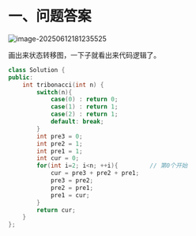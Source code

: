 # 一、问题答案

![image-20250612181235525](D:\study\CPP\Leecode\LeetCode\Dynamic_programming\P1137_tribonacci\image\image-20250612181235525.png)

画出来状态转移图，一下子就看出来代码逻辑了。

```Cpp
class Solution {
public:
    int tribonacci(int n) {
        switch(n){
            case(0) : return 0; 
            case(1) : return 1;
            case(2) : return 1;
            default: break;
        }
        int pre3 = 0;
        int pre2 = 1;
        int pre1 = 1;
        int cur = 0;
        for(int i=2; i<n; ++i){         // 第0个开始
            cur = pre3 + pre2 + pre1;
            pre3 = pre2;
            pre2 = pre1;
            pre1 = cur;
        }
        return cur;
    }
};
```

